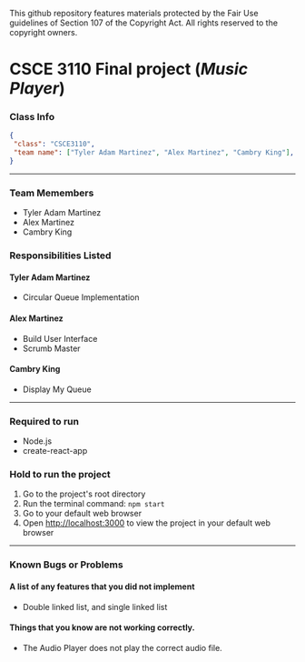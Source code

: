 This github repository features materials protected by the Fair Use guidelines of Section 107 of the Copyright Act. All rights reserved to the copyright owners.

# CSCE 3110 Final project (*Music Player*)


### Class Info
 ```json
{
  "class": "CSCE3110",
  "team name": ["Tyler Adam Martinez", "Alex Martinez", "Cambry King"],
}
```
---

### Team Memembers
* Tyler Adam Martinez
* Alex Martinez
* Cambry King

### Responsibilities Listed
#### Tyler Adam Martinez
* Circular Queue Implementation

#### Alex Martinez
* Build User Interface
* Scrumb Master

#### Cambry King
* Display My Queue


---

### Required to run
* Node.js
* create-react-app

### Hold to run the project
1. Go to the project's root directory
2. Run the terminal command: `npm start`
3. Go to your default web browser
4. Open [http://localhost:3000](http://localhost:3000) to view the project in your default web browser

---

### Known Bugs or Problems
#### A list of any features that you did not implement
* Double linked list, and single linked list

#### Things that you know are not working correctly.
* The Audio Player does not play the correct audio file. 

